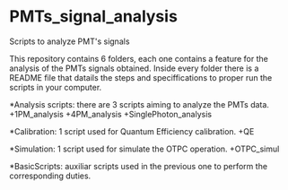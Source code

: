 # PMTs_signal_analysis

Scripts to analyze PMT's signals

This repository contains 6 folders, each one contains a feature for the analysis of the PMTs signals obtained. Inside every folder there is a README file that datails the steps and speciffications to proper run the scripts in your computer.

*Analysis scripts: there are 3 scripts aiming to analyze the PMTs data.
+1PM_analysis
+4PM_analysis
+SinglePhoton_analysis

*Calibration: 1 script used for Quantum Efficiency calibration.
+QE

*Simulation: 1 script used for simulate the OTPC operation.
+OTPC_simul

*BasicScripts: auxiliar scripts used in the previous one to perform the corresponding duties.
